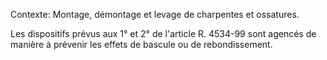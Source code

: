 Contexte: Montage, démontage et levage  de charpentes et ossatures.

Les dispositifs prévus aux 1° et 2° de l'article R. 4534-99 sont agencés de manière à prévenir les effets de bascule ou de rebondissement.